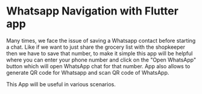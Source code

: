 # Whatsapp Navigation with Flutter app

Many times, we face the issue of saving a Whatsapp contact before starting a chat.
Like if we want to just share the grocery list with the shopkeeper then we have to save that number, to make it simple this app will be helpful where you can enter your phone number and click on the "Open WhatsApp" button which will open WhatsApp chat for that number. App also allows to generate QR code for Whatsapp and scan QR code of WhatsApp.

This App will be useful in various scenarios.
